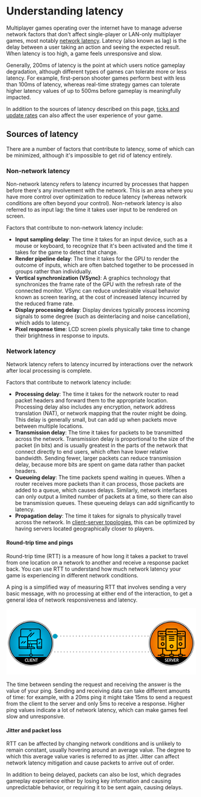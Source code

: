 # Understanding latency

Multiplayer games operating over the internet have to manage adverse network factors that don't affect single-player or LAN-only multiplayer games, most notably [network latency](#network-latency). Latency (also known as lag) is the delay between a user taking an action and seeing the expected result. When latency is too high, a game feels unresponsive and slow.

Generally, 200ms of latency is the point at which users notice gameplay degradation, although different types of games can tolerate more or less latency. For example, first-person shooter games perform best with less than 100ms of latency, whereas real-time strategy games can tolerate higher latency values of up to 500ms before gameplay is meaningfully impacted.

In addition to the sources of latency described on this page, [ticks and update rates](ticks-and-update-rates.md) can also affect the user experience of your game.

## Sources of latency

There are a number of factors that contribute to latency, some of which can be minimized, although it's impossible to get rid of latency entirely.

### Non-network latency

Non-network latency refers to latency incurred by processes that happen before there's any involvement with the network. This is an area where you have more control over optimization to reduce latency (whereas network conditions are often beyond your control). Non-network latency is also referred to as input lag: the time it takes user input to be rendered on screen.

Factors that contribute to non-network latency include:

- **Input sampling delay**: The time it takes for an input device, such as a mouse or keyboard, to recognize that it's been activated and the time it takes for the game to detect that change.
- **Render pipeline delay**: The time it takes for the GPU to render the outcome of inputs, which are often batched together to be processed in groups rather than individually.
- **Vertical synchronization (VSync)**: A graphics technology that synchronizes the frame rate of the GPU with the refresh rate of the connected monitor. VSync can reduce undesirable visual behavior known as screen tearing, at the cost of increased latency incurred by the reduced frame rate.
- **Display processing delay**: Display devices typically process incoming signals to some degree (such as deinterlacing and noise cancellation), which adds to latency.
- **Pixel response time**: LCD screen pixels physically take time to change their brightness in response to inputs.

### Network latency

Network latency refers to latency incurred by interactions over the network after local processing is complete.

Factors that contribute to network latency include:

- **Processing delay**: The time it takes for the network router to read packet headers and forward them to the appropriate location. Processing delay also includes any encryption, network address translation (NAT), or network mapping that the router might be doing. This delay is generally small, but can add up when packets move between multiple locations.
- **Transmission delay**: The time it takes for packets to be transmitted across the network. Transmission delay is proportional to the size of the packet (in bits) and is usually greatest in the parts of the network that connect directly to end users, which often have lower relative bandwidth. Sending fewer, larger packets can reduce transmission delay, because more bits are spent on game data rather than packet headers.
- **Queueing delay**: The time packets spend waiting in queues. When a router receives more packets than it can process, those packets are added to a queue, which causes delays. Similarly, network interfaces can only output a limited number of packets at a time, so there can also be transmission queues. These queueing delays can add significantly to latency.
- **Propagation delay**: The time it takes for signals to physically travel across the network. In [client-server topologies](../terms-concepts/network-topologies.md), this can be optimized by having servers located geographically closer to players.

#### Round-trip time and pings

Round-trip time (RTT) is a measure of how long it takes a packet to travel from one location on a network to another and receive a response packet back. You can use RTT to understand how much network latency your game is experiencing in different network conditions.

A ping is a simplified way of measuring RTT that involves sending a very basic message, with no processing at either end of the interaction, to get a general idea of network responsiveness and latency.

![](../images/ping-animation-light.gif)

The time between sending the request and receiving the answer is the value of your ping. Sending and receiving data can take different amounts of time: for example, with a 20ms ping it might take 15ms to send a request from the client to the server and only 5ms to receive a response. Higher ping values indicate a lot of network latency, which can make games feel slow and unresponsive.

#### Jitter and packet loss

RTT can be affected by changing network conditions and is unlikely to remain constant, usually hovering around an average value. The degree to which this average value varies is referred to as jitter. Jitter can affect network latency mitigation and cause packets to arrive out of order.

In addition to being delayed, packets can also be lost, which degrades gameplay experience either by losing key information and causing unpredictable behavior, or requiring it to be sent again, causing delays.
